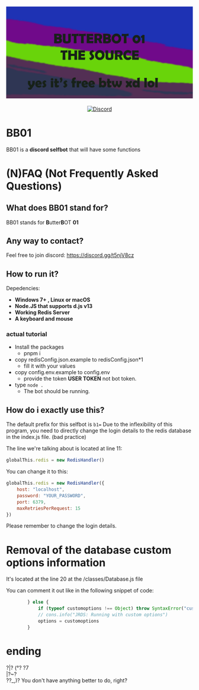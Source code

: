<p align="center">
	<img src="/github/github_banner.png">
	<br><br>
	<a href="https://discord.gg/3tXztc7xCW"><img alt="Discord" src="https://img.shields.io/discord/1119363821379788822?label=Discord&logo=discord"></a>
</p>

# BB01
BB01 is a **discord selfbot** that will have some functions


# (N)FAQ (Not Frequently Asked Questions)


## What does BB01 stand for? 
BB01 stands for **B**utter**B**OT **01**

## Any way to contact?
Feel free to join discord: https://discord.gg/t5njV8cz

## How to run it?
Depedencies:
-	**Windows 7+ , Linux or macOS**
-	**Node.JS that supports d.js v13**
-	**Working Redis Server**
-	**A keyboard and mouse**
### actual tutorial
- Install the packages 
  * pnpm i
- copy redisConfig.json.example to redisConfig.json*1
  * fill it with your values
- copy config.env.example to config.env
  * provide the token **USER TOKEN** not bot token.
- type `node .`
  * The bot should be running.

## How do i exactly use this?
The default prefix for this selfbot is `b1=`
Due to the inflexibility of this program, you need to directly change the login details to the redis database in the index.js file. (bad practice)

The line we're talking about is located at line 11:
```js
globalThis.redis = new RedisHandler()
```
You can change it to this:
```js
globalThis.redis = new RedisHandler({
	host: "localhost",
	password: "YOUR_PASSWORD",
	port: 6379,
	maxRetriesPerRequest: 15
})
```
Please remember to change the login details.
# Removal of the database custom options information
It's located at the line 20 at the /classes/Database.js file

You can comment it out like in the following snippet of code:
```js
		} else {
			if (typeof customoptions !== Object) throw SyntaxError("customoptions must be an object")
			// cons.info("JRDS: Running with custom options")
			options = customoptions
		}
```
# ending
 ?|?
(°? ?7  
|?~?          
??_,)?
You don't have anything better to do, right?
